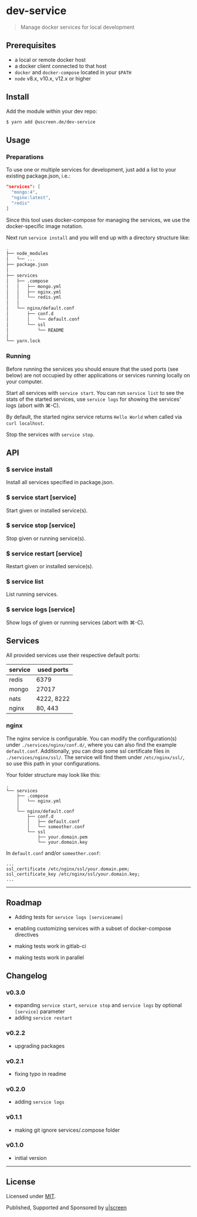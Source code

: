 # dev-service

> Manage docker services for local development

## Prerequisites

- a local or remote docker host
- a docker client connected to that host
- `docker` and `docker-compose` located in your `$PATH`
- `node` v8.x, v10.x, v12.x or higher

## Install

Add the module within your dev repo:

```bash
$ yarn add @uscreen.de/dev-service
```

## Usage

### Preparations

To use one or multiple services for development, just add a list to your existing package.json, i.e.:

```json
"services": [
  "mongo:4",
  "nginx:latest",
  "redis"
]
```

Since this tool uses docker-compose for managing the services, we use the docker-specific image notation.

Next run `service install` and you will end up with a directory structure like:

```bash
.
├── node_modules
│   └── ...
├── package.json
│
├── services
│   ├── .compose
│   │   ├── mongo.yml
│   │   ├── nginx.yml
│   │   └── redis.yml
│   │
│   └── nginx/default.conf
│       ├── conf.d
│       │   └── default.conf
│       └── ssl
│           └── README
│
└── yarn.lock
```

### Running

Before running the services you should ensure that the used ports (see below) are not occupied by other applications or services running locally on your computer.

Start all services with `service start`. You can run `service list` to see the stats of the started services, use `service logs` for showing the services' logs (abort with ⌘-C).

By default, the started nginx service returns `Hello World` when called via `curl localhost`.

Stop the services with `service stop`.

## API

### $ service install

Install all services specified in package.json.

### $ service start [service]

Start given or installed service(s).

### $ service stop [service]

Stop given or running service(s).

### $ service restart [service]

Restart given or installed service(s).

### $ service list

List running services.

### $ service logs [service]

Show logs of given or running services (abort with ⌘-C).

## Services

All provided services use their respective default ports:

| service | used ports  |
|---------|-------------|
| redis   | 6379        |
| mongo   | 27017       |
| nats    | 4222, 8222  |
| nginx   | 80, 443     |

### nginx

The nginx service is configurable. You can modify the configuration(s) under `./services/nginx/conf.d/`, where you can also find the example `default.conf`. Additionally, you can drop some ssl certificate files in `./services/nginx/ssl/`. The service will find them under `/etc/nginx/ssl/`, so use this path in your configurations.

Your folder structure may look like this:

```
.
└── services
    ├── .compose
    │   └── nginx.yml
    │
    └── nginx/default.conf
        ├── conf.d
        │   ├── default.conf
        │   └── someother.conf
        └── ssl
            ├── your.domain.pem
            └── your.domain.key
```

In `default.conf` and/or `someother.conf`:

```
...
ssl_certificate /etc/nginx/ssl/your.domain.pem;
ssl_certificate_key /etc/nginx/ssl/your.domain.key;
...
```
---

## Roadmap

- Adding tests for `service logs [servicename]`

- enabling customizing services with a subset of docker-compose directives

- making tests work in gitlab-ci
- making tests work in parallel

## Changelog

### v0.3.0

- expanding `service start`, `service stop` and `service logs` by optional `[service]` parameter
- adding `service restart`

### v0.2.2

- upgrading packages

### v0.2.1

- fixing typo in readme

### v0.2.0

- adding `service logs`

### v0.1.1

- making git ignore services/.compose folder

### v0.1.0

- initial version

---

## License

Licensed under [MIT](./LICENSE).

Published, Supported and Sponsored by [u|screen](https://uscreen.de)
